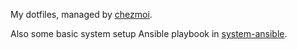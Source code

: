 My dotfiles, managed by [chezmoi](https://github.com/twpayne/chezmoi).

Also some basic system setup Ansible playbook in [system-ansible](https://github.com/gorschu/dotfiles/tree/ad1aee0d4fd4ff2bcfd9e7e8435e2b8b25a93d4e/system-ansible).

